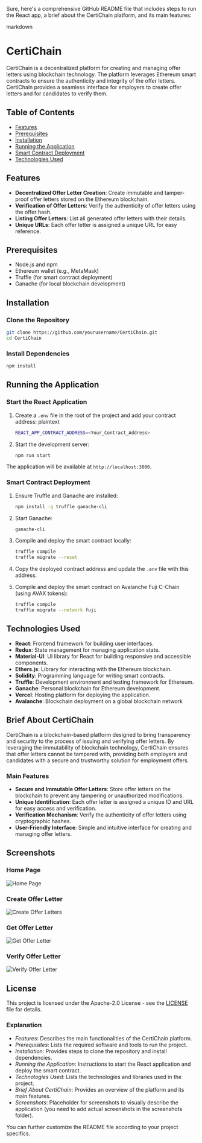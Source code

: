 Sure, here's a comprehensive GitHub README file that includes steps to run the React app, a brief about the CertiChain platform, and its main features:

markdown
# CertiChain

CertiChain is a decentralized platform for creating and managing offer letters using blockchain technology. The platform leverages Ethereum smart contracts to ensure the authenticity and integrity of the offer letters. CertiChain provides a seamless interface for employers to create offer letters and for candidates to verify them.

## Table of Contents
- [Features](#features)
- [Prerequisites](#prerequisites)
- [Installation](#installation)
- [Running the Application](#running-the-application)
- [Smart Contract Deployment](#smart-contract-deployment)
- [Technologies Used](#technologies-used)

## Features
- **Decentralized Offer Letter Creation**: Create immutable and tamper-proof offer letters stored on the Ethereum blockchain.
- **Verification of Offer Letters**: Verify the authenticity of offer letters using the offer hash.
- **Listing Offer Letters**: List all generated offer letters with their details.
- **Unique URLs**: Each offer letter is assigned a unique URL for easy reference.

## Prerequisites
- Node.js and npm
- Ethereum wallet (e.g., MetaMask)
- Truffle (for smart contract deployment)
- Ganache (for local blockchain development)

## Installation

### Clone the Repository

```bash 
git clone https://github.com/yourusername/CertiChain.git
cd CertiChain
```


### Install Dependencies

```bash 
npm install
```


## Running the Application

### Start the React Application
1. Create a `.env` file in the root of the project and add your contract address:
    plaintext
    ```bash
    REACT_APP_CONTRACT_ADDRESS=<Your_Contract_Address>
    ```

2. Start the development server:
    ```bash 
    npm run start
    ```
    

The application will be available at `http://localhost:3000`.

### Smart Contract Deployment

1. Ensure Truffle and Ganache are installed:
    
    ```bash 
    npm install -g truffle ganache-cli
    ```
    

2. Start Ganache:
    
    ```bash 
    ganache-cli
    ```
    

3. Compile and deploy the smart contract locally:
    
    ```bash 
    truffle compile
    truffle migrate --reset
    ```
    

4. Copy the deployed contract address and update the `.env` file with this address.


5. Compile and deploy the smart contract on Avalanche Fuji C-Chain (using AVAX tokens):
    
    ```bash 
    truffle compile
    truffle migrate --network fuji
    ```


## Technologies Used
- **React**: Frontend framework for building user interfaces.
- **Redux**: State management for managing application state.
- **Material-UI**: UI library for React for building responsive and accessible components.
- **Ethers.js**: Library for interacting with the Ethereum blockchain.
- **Solidity**: Programming language for writing smart contracts.
- **Truffle**: Development environment and testing framework for Ethereum.
- **Ganache**: Personal blockchain for Ethereum development.
- **Vercel**: Hosting platform for deploying the application.
- **Avalanche**: Blockchain deployment on a global blockchain network

## Brief About CertiChain
CertiChain is a blockchain-based platform designed to bring transparency and security to the process of issuing and verifying offer letters. By leveraging the immutability of blockchain technology, CertiChain ensures that offer letters cannot be tampered with, providing both employers and candidates with a secure and trustworthy solution for employment offers.

### Main Features
- **Secure and Immutable Offer Letters**: Store offer letters on the blockchain to prevent any tampering or unauthorized modifications.
- **Unique Identification**: Each offer letter is assigned a unique ID and URL for easy access and verification.
- **Verification Mechanism**: Verify the authenticity of offer letters using cryptographic hashes.
- **User-Friendly Interface**: Simple and intuitive interface for creating and managing offer letters.

## Screenshots

### Home Page
![Home Page](screenshots/Home-Page.png)


### Create Offer Letter
![Create Offer Letters](screenshots/Create-Offer-Letter.png)


### Get Offer Letter
![Get Offer Letter](screenshots/Get-Offer-Letter.png)


### Verify Offer Letter
![Verify Offer Letter](screenshots/Verify-Offer-Letter.png)

## License
This project is licensed under the Apache-2.0 License - see the [LICENSE](LICENSE) file for details.


### Explanation
- *Features*: Describes the main functionalities of the CertiChain platform.
- *Prerequisites*: Lists the required software and tools to run the project.
- *Installation*: Provides steps to clone the repository and install dependencies.
- *Running the Application*: Instructions to start the React application and deploy the smart contract.
- *Technologies Used*: Lists the technologies and libraries used in the project.
- *Brief About CertiChain*: Provides an overview of the platform and its main features.
- *Screenshots*: Placeholder for screenshots to visually describe the application (you need to add actual screenshots in the screenshots folder).

You can further customize the README file according to your project specifics.